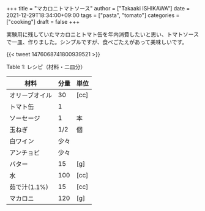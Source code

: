 +++
title = "マカロニトマトソース"
author = ["Takaaki ISHIKAWA"]
date = 2021-12-29T18:34:00+09:00
tags = ["pasta", "tomato"]
categories = ["cooking"]
draft = false
+++

実験用に残していたマカロニとトマト缶を年内消費したいと思い、トマトソースで一皿、作りました。シンプルですが、食べごたえがあって美味しいです。  

{{< tweet 1476068741800939521 >}}  

<div class="table-caption">
  <span class="table-number">Table 1</span>:
  レシピ（材料・二皿分）
</div>

| 材料      | 分量 | 単位 |
|---------|----|----|
| オリーブオイル | 30  | [cc] |
| トマト缶  | 1   |      |
| ソーセージ | 1   | 本   |
| 玉ねぎ    | 1/2 | 個   |
| 白ワイン  | 少々 |      |
| アンチョビ | 少々 |      |
| バター    | 15  | [g]  |
| 水        | 100 | [cc] |
| 茹で汁(1.1%) | 15  | [cc] |
| マカロニ  | 120 | [g]  |
